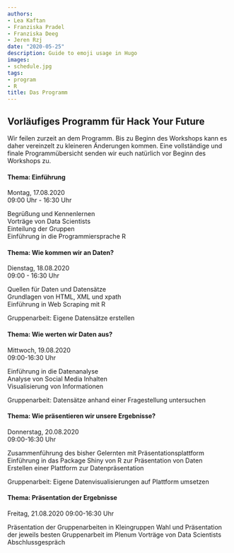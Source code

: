 ```yaml
---
authors:
- Lea Kaftan
- Franziska Pradel
- Franziska Deeg
- Jeren Rzj
date: "2020-05-25"
description: Guide to emoji usage in Hugo
images:
- schedule.jpg
tags:
- program
- R
title: Das Programm
---
```


## Vorläufiges Programm für Hack Your Future
<!--more-->
Wir feilen zurzeit an dem Programm. Bis zu Beginn des Workshops kann es daher vereinzelt zu kleineren Änderungen kommen. Eine vollständige und finale Programmübersicht senden wir euch natürlich vor Beginn des Workshops zu. 


#### Thema: Einführung
Montag, 17.08.2020  
09:00 Uhr - 16:30 Uhr  

Begrüßung und Kennenlernen  
Vorträge von Data Scientists  
Einteilung der Gruppen  
Einführung in die Programmiersprache R  


#### Thema: Wie kommen wir an Daten?
Dienstag, 18.08.2020  
09:00 - 16:30 Uhr  

Quellen für Daten und Datensätze  
Grundlagen von HTML, XML und xpath  
Einführung in Web Scraping mit R  

Gruppenarbeit: Eigene Datensätze erstellen  


#### Thema: Wie werten wir Daten aus?
Mittwoch, 19.08.2020  
09:00-16:30 Uhr  

Einführung in die Datenanalyse  
Analyse von Social Media Inhalten  
Visualisierung von Informationen  

Gruppenarbeit: Datensätze anhand einer Fragestellung untersuchen   


#### Thema: Wie präsentieren wir unsere Ergebnisse?
Donnerstag, 20.08.2020  
09:00-16:30 Uhr  

Zusammenführung des bisher Gelernten mit Präsentationsplattform   
Einführung in das Package Shiny von R zur Präsentation von Daten  
Erstellen einer Plattform zur Datenpräsentation   

Gruppenarbeit: Eigene Datenvisualisierungen auf Plattform   umsetzen

#### Thema: Präsentation der Ergebnisse 
Freitag, 21.08.2020
09:00-16:30 Uhr

Präsentation der Gruppenarbeiten in Kleingruppen
Wahl und Präsentation der jeweils besten Gruppenarbeit im Plenum
Vorträge von Data Scientists
Abschlussgespräch


